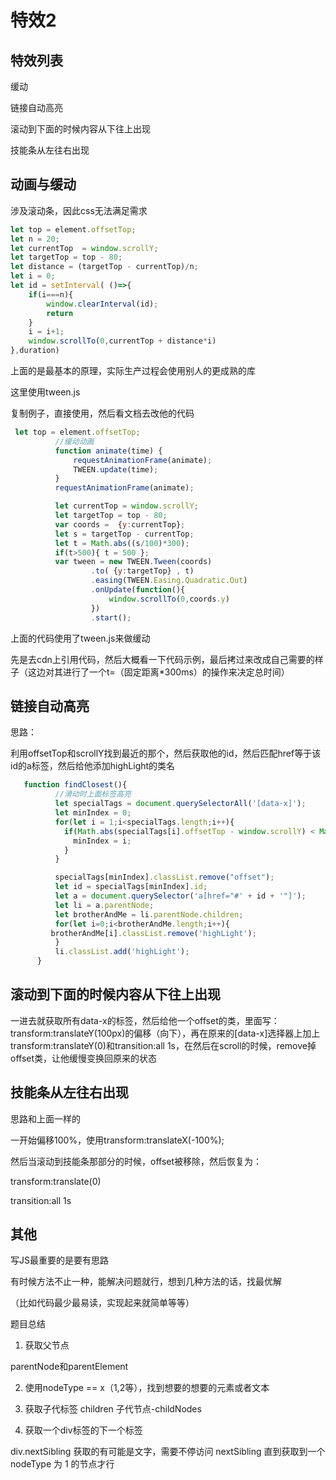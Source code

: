 # 特效2

## 特效列表

缓动

链接自动高亮

滚动到下面的时候内容从下往上出现

技能条从左往右出现



## 动画与缓动

涉及滚动条，因此css无法满足需求

```js
let top = element.offsetTop;
let n = 20;
let currentTop  = window.scrollY;
let targetTop = top - 80;
let distance = (targetTop - currentTop)/n;
let i = 0;
let id = setInterval( ()=>{
    if(i===n){
        window.clearInterval(id);
        return 
    }
    i = i+1;
    window.scrollTo(0,currentTop + distance*i)
},duration)

```

上面的是最基本的原理，实际生产过程会使用别人的更成熟的库

这里使用tween.js

复制例子，直接使用，然后看文档去改他的代码

 

```js
 let top = element.offsetTop;
          //缓动动画
          function animate(time) {
              requestAnimationFrame(animate);
              TWEEN.update(time);
          }
          requestAnimationFrame(animate);

          let currentTop = window.scrollY;
          let targetTop = top - 80;
          var coords =  {y:currentTop}; 
          let s = targetTop - currentTop;
          let t = Math.abs((s/100)*300);
          if(t>500){ t = 500 };
          var tween = new TWEEN.Tween(coords) 
                  .to( {y:targetTop} , t) 
                  .easing(TWEEN.Easing.Quadratic.Out) 
                  .onUpdate(function(){  
                      window.scrollTo(0,coords.y)
                  })
                  .start(); 
```

上面的代码使用了tween.js来做缓动

先是去cdn上引用代码，然后大概看一下代码示例，最后拷过来改成自己需要的样子（这边对其进行了一个t=（固定距离*300ms）的操作来决定总时间）



## 链接自动高亮

思路：

利用offsetTop和scrollY找到最近的那个，然后获取他的id，然后匹配href等于该id的a标签，然后给他添加highLight的类名

```js
   function findClosest(){
          //滑动时上面标签高亮
          let specialTags = document.querySelectorAll('[data-x]');
          let minIndex = 0;
          for(let i = 1;i<specialTags.length;i++){
            if(Math.abs(specialTags[i].offsetTop - window.scrollY) < Math.abs(specialTags[minIndex].offsetTop - window.scrollY)){
              minIndex = i;
            }
          }

          specialTags[minIndex].classList.remove("offset");
          let id = specialTags[minIndex].id;
          let a = document.querySelector('a[href="#' + id + '"]');
          let li = a.parentNode;
          let brotherAndMe = li.parentNode.children;
          for(let i=0;i<brotherAndMe.length;i++){
         brotherAndMe[i].classList.remove('highLight');
          }
          li.classList.add('highLight');
      }
```



## 滚动到下面的时候内容从下往上出现

一进去就获取所有data-x的标签，然后给他一个offset的类，里面写：transform:translateY(100px)的偏移（向下），再在原来的[data-x]选择器上加上transform:translateY(0)和transition:all 1s，在然后在scroll的时候，remove掉offset类，让他缓慢变换回原来的状态





## 技能条从左往右出现

思路和上面一样的

一开始偏移100%，使用transform:translateX(-100%);

然后当滚动到技能条那部分的时候，offset被移除，然后恢复为：

transform:translate(0)

transition:all 1s





## 其他

写JS最重要的是要有思路

有时候方法不止一种，能解决问题就行，想到几种方法的话，找最优解

（比如代码最少最易读，实现起来就简单等等）





题目总结

1. 获取父节点

parentNode和parentElement

2. 使用nodeType == x（1,2等），找到想要的想要的元素或者文本

3. 获取子代标签  children     子代节点-childNodes
4. 获取一个div标签的下一个标签

div.nextSibling 获取的有可能是文字，需要不停访问 nextSibling 直到获取到一个 nodeType 为 1 的节点才行

